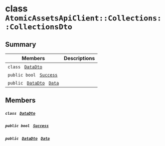 # class `AtomicAssetsApiClient::Collections::CollectionsDto` 

## Summary

 Members                                | Descriptions                                
----------------------------------------|---------------------------------------------
`class ` [`DataDto`](AtomicAssetsApiClient--Collections--CollectionsDto--DataDto.md)        | 
`public bool ` [`Success`](#class_atomic_assets_api_client_1_1_collections_1_1_collections_dto_1a506fb037fbb6bfe8f254c021a2c3cfac) | 
`public ` [`DataDto`](AtomicAssetsApiClient--Collections--CollectionsDto--DataDto.md)` ` [`Data`](#class_atomic_assets_api_client_1_1_collections_1_1_collections_dto_1a6ed89521b3da4f30d2ab82c36d0afd13) | 

## Members

##### `class ` [`DataDto`](AtomicAssetsApiClient--Collections--CollectionsDto--DataDto.md) 

##### `public bool ` [`Success`](#class_atomic_assets_api_client_1_1_collections_1_1_collections_dto_1a506fb037fbb6bfe8f254c021a2c3cfac) 

##### `public ` [`DataDto`](AtomicAssetsApiClient--Collections--CollectionsDto--DataDto.md)` ` [`Data`](#class_atomic_assets_api_client_1_1_collections_1_1_collections_dto_1a6ed89521b3da4f30d2ab82c36d0afd13) 

